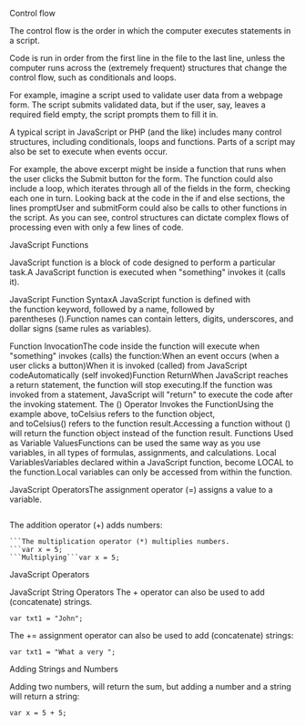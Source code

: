 Control flow


The control flow is the order in which the computer executes statements in a script.

Code is run in order from the first line in the file to the last line, unless the computer runs across the (extremely frequent) structures that change the control flow, such as conditionals and loops. 

For example, imagine a script used to validate user data from a webpage form. The script submits validated data, but if the user, say, leaves a required field empty, the script prompts them to fill it in. 


A typical script in JavaScript or PHP (and the like) includes many control structures, including conditionals, loops and functions. Parts of a script may also be set to execute when events occur.

For example, the above excerpt might be inside a function that runs when the user clicks the Submit button for the form. The function could also include a loop, which iterates through all of the fields in the form, checking each one in turn. Looking back at the code in the if and else sections, the lines promptUser and submitForm could also be calls to other functions in the script. As you can see, control structures can dictate complex flows of processing even with only a few lines of code.



JavaScript Functions 

JavaScript function is a block of code designed to perform a particular task.A JavaScript function is executed when "something" invokes it (calls it).

JavaScript Function SyntaxA JavaScript function is defined with the function keyword, followed by a name, followed by parentheses ().Function names can contain letters, digits, underscores, and dollar signs (same rules as variables).

Function InvocationThe code inside the function will execute when "something" invokes (calls) the function:When an event occurs (when a user clicks a button)When it is invoked (called) from JavaScript codeAutomatically (self invoked)Function ReturnWhen JavaScript reaches a return statement, the function will stop executing.If the function was invoked from a statement, JavaScript will "return" to execute the code after the invoking statement.
The () Operator Invokes the FunctionUsing the example above, toCelsius refers to the function object, and toCelsius() refers to the function result.Accessing a function without () will return the function object instead of the function result.
Functions Used as Variable ValuesFunctions can be used the same way as you use variables, in all types of formulas, assignments, and calculations.
Local VariablesVariables declared within a JavaScript function, become LOCAL to the function.Local variables can only be accessed from within the function.



JavaScript OperatorsThe assignment operator (=) assigns a value to a variable.

```var x = 10;
```
The addition operator (+) adds numbers:
```var x = 5;
```The multiplication operator (*) multiplies numbers.
```var x = 5;
```Multiplying```var x = 5;
```


JavaScript Operators

JavaScript String Operators
The + operator can also be used to add (concatenate) strings.
```
var txt1 = "John";
```
The += assignment operator can also be used to add (concatenate) strings:
```
var txt1 = "What a very ";
```


Adding Strings and Numbers

Adding two numbers, will return the sum, but adding a number and a string will return a string:
```
var x = 5 + 5;
```

